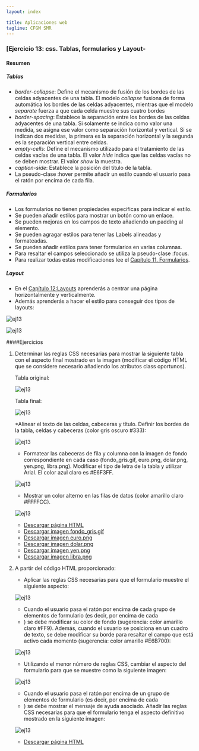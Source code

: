 ```yaml
---
layout: index

title: Aplicaciones web
tagline: CFGM SMR
---
```


### [Ejercicio 13: css. Tablas, formularios y Layout-

#### Resumen

##### Tablas

* *border-collapse*: Define el mecanismo de fusión de los bordes de las celdas adyacentes de una tabla. El modelo *collapse* fusiona de forma automática los bordes de las celdas adyacentes, mientras que el modelo *separate* fuerza a que cada celda muestre sus cuatro bordes
* *border-spacing*: Establece la separación entre los bordes de las celdas adyacentes de una tabla. Si solamente se indica como valor una medida, se asigna ese valor como separación horizontal y vertical. Si se indican dos medidas, la primera es la separación horizontal y la segunda es la separación vertical entre celdas.
* *empty-cells*: Define el mecanismo utilizado para el tratamiento de las celdas vacías de una tabla. El valor *hide* indica que las celdas vacías no se deben mostrar. El valor *show* la muestra.
* *caption-side*: Establece la posición del título de la tabla.
* La pseudo-clase :hover permite añadir un estilo cuando el usuario pasa el ratón por encima de cada fila.

##### Formularios

* Los formularios no tienen propiedades especificas para indicar el estilo.
* Se pueden añadir estilos para mostrar un botón como un enlace.
* Se pueden mejoras en los campos de texto añadiendo un padding al elemento.
* Se pueden agragar estilos para tener las Labels alineadas y formateadas.
* Se pueden añadir estilos para tener formularios en varias columnas.
* Para resaltar el campos seleccionado se utiliza la pseudo-clase :focus.
* Para realizar todas estas modificaciones lee el [Capítulo 11. Formularios](http://librosweb.es/css/capitulo_11.html).

##### Layout
 
* En el [Capítulo 12:Layouts](http://librosweb.es/css/capitulo_12.html) aprenderás a centrar una página horizontalmente y verticalmente.
* Además aprenderás a hacer el estilo para conseguir dos tipos de layouts:

![ej13](img/ej13_1.gif)

![ej13](img/ej13_2.gif)

####Ejercicios

1. Determinar las reglas CSS necesarias para mostrar la siguiente tabla con el aspecto final mostrado en la imagen (modificar el código HTML que se considere necesario añadiendo los atributos class oportunos).

	Tabla original:

	![ej13](img/ej13_3.gif)

	Tabla final:

	![ej13](img/ej13_4.gif)

	*Alinear el texto de las celdas, cabeceras y título. Definir los bordes de la tabla, celdas y cabeceras (color gris oscuro #333):

	![ej13](img/ej13_5.gif)	
	
	* Formatear las cabeceras de fila y columna con la imagen de fondo correspondiente en cada caso (fondo_gris.gif, euro.png, dolar.png, yen.png, libra.png). Modificar el tipo de letra de la tabla y utilizar Arial. El color azul claro es #E6F3FF.

	![ej13](img/ej13_6.gif)

	* Mostrar un color alterno en las filas de datos (color amarillo claro #FFFFCC).

	![ej13](img/ej13_7.gif)	

	* [Descargar página HTML](ej/ejercicio11.html)
	* [Descargar imagen fondo_gris.gif](img/fondo_gris.gif)
	* [Descargar imagen euro.png](img/euro.png)
	* [Descargar imagen dolar.png](img/dolar.png)
	* [Descargar imagen yen.png](img/yen.png)
	* [Descargar imagen libra.png](img/libra.png)

2. A partir del código HTML proporcionado:

	* Aplicar las reglas CSS necesarias para que el formulario muestre el siguiente aspecto:

	![ej13](img/ej13_8.gif)		

	*  Cuando el usuario pasa el ratón por encima de cada grupo de elementos de formulario (es decir, por encima de cada <li>) se debe modificar su color de fondo (sugerencia: color amarillo claro #FF9). Además, cuando el usuario se posiciona en un cuadro de texto, se debe modificar su borde para resaltar el campo que está activo cada momento (sugerencia: color amarillo #E6B700):

	![ej13](img/ej13_9.gif)			

	* Utilizando el menor número de reglas CSS, cambiar el aspecto del formulario para que se muestre como la siguiente imagen:

	![ej13](img/ej13_10.gif)	

	* Cuando el usuario pasa el ratón por encima de un grupo de elementos de formulario (es decir, por encima de cada <li>) se debe mostrar el mensaje de ayuda asociado. Añadir las reglas CSS necesarias para que el formulario tenga el aspecto definitivo mostrado en la siguiente imagen:

	![ej13](img/ej13_11.gif)	

	* [Descargar página HTML](ej/ejercicio12.html)